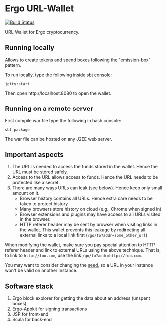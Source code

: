 # Ergo URL-Wallet
[![Build Status](https://travis-ci.com/scalahub/erg-urlwallet.svg?branch=master)](https://travis-ci.com/scalahub/erg-urlwallet)

URL-Wallet for Ergo cryptocurrency.

## Running locally

Allows to create tokens and spend boxes following the "emission-box" pattern. 

To run locally, type the following inside sbt console:
    
    jetty:start
    
Then open http://localhost:8080 to open the wallet.

## Running on a remote server

First compile war file type the following in bash console:
  
    sbt package
    
The war file can be hosted on any J2EE web server. 

## Important aspects

1. The URL is needed to access the funds stored in the wallet. Hence the URL must be stored safely. 
2. Access to the URL allows access to funds. Hence the URL needs to be protected like a secret. 
3. There are many ways URLs can leak (see below). Hence keep only small amount on it.  
   * Browser history contains all URLs. Hence extra care needs to be taken to protect history
   * Many browsers store history on cloud (e.g., Chrome when signed in)
   * Browser extensions and plugins may have access to all URLs visited in the browser.
   * HTTP referer header may be sent by browser when visiting links in the wallet. This wallet prevents this leakage by redirecting all external links to a local link first (`/go/to?addr=some_other_url`)

When modifying the wallet, make sure you pay special attention to HTTP referer header and link to external URLs using the above technique. That is, to link to `http://foo.com`, 
use the link `/go/to?addr=http://foo.com`.

You may want to consider changing the [seed](src/main/scala/org/UrlWallet/wallet/UrlWallet.scala#L89), so a URL in your instance won't be valid on another instance.

## Software stack

1. Ergo block explorer for getting the data about an address (unspent boxes)
2. Ergo-Appkit for signing transactions
3. JSP for front-end
4. Scala for back-end


